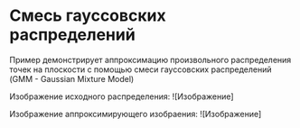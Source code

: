 # Смесь гауссовских распределений

Пример демонстрирует аппроксимацию произвольного распределения
точек на плоскости с помощью
смеси гауссовских распределений (GMM - Gaussian Mixture Model)

Изображение исходного распределения:
![Изображение]

Изображение аппроксимирующего изобраения:
![Изображение]
